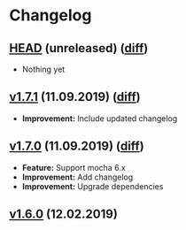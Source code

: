 # Changelog
<a name="master"></a>
## [HEAD](https://github.com/sth/karma-summary-reporter/tree/master) (unreleased) ([diff](https://github.com/sth/karma-summary-reporter/compare/v1.7.0...master))

- Nothing yet

## [v1.7.1](https://github.com/sth/karma-summary-reporter/tree/v1.7.1) (11.09.2019) ([diff](https://github.com/sth/karma-summary-reporter/compare/v1.7.0...v1.7.1))

- **Improvement:** Include updated changelog

## [v1.7.0](https://github.com/sth/karma-summary-reporter/tree/v1.7.0) (11.09.2019) ([diff](https://github.com/sth/karma-summary-reporter/compare/v1.6.0...v1.7.0))

- **Feature:** Support mocha 6.x
- **Improvement:** Add changelog
- **Improvement:** Upgrade dependencies

## [v1.6.0](https://github.com/sth/karma-summary-reporter/tree/v1.6.0) (12.02.2019)
